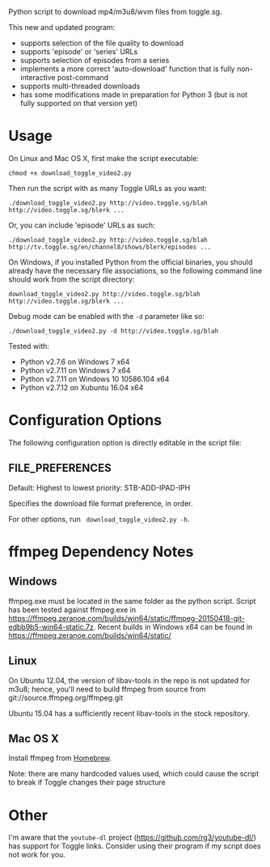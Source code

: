 Python script to download mp4/m3u8/wvm files from toggle.sg.

This new and updated program:
- supports selection of the file quality to download
- supports 'episode' or 'series' URLs
- supports selection of episodes from a series
- implements a more correct 'auto-download' function that is fully non-interactive post-command
- supports multi-threaded downloads
- has some modifications made in preparation for Python 3 (but is not fully supported on that version yet)

# Usage
On Linux and Mac OS X, first make the script executable:

`chmod +x download_toggle_video2.py`

Then run the script with as many Toggle URLs as you want:

`./download_toggle_video2.py http://video.toggle.sg/blah http://video.toggle.sg/blerk ...`

Or, you can include 'episode' URLs as such:

`./download_toggle_video2.py http://video.toggle.sg/blah http://tv.toggle.sg/en/channel8/shows/blerk/episodes ...`

On Windows, if you installed Python from the official binaries, you should already have the necessary file associations, so the following command line should work from the script directory:

`download_toggle_video2.py http://video.toggle.sg/blah http://video.toggle.sg/blerk ...`

Debug mode can be enabled with the ```-d``` parameter like so:

`./download_toggle_video2.py -d http://video.toggle.sg/blah`

Tested with:
- Python v2.7.6 on Windows 7 x64
- Python v2.7.11 on Windows 7 x64
- Python v2.7.11 on Windows 10 10586.104 x64
- Python v2.7.12 on Xubuntu 16.04 x64

# Configuration Options

The following configuration option is directly editable in the script file:
## FILE_PREFERENCES
Default: Highest to lowest priority: STB-ADD-IPAD-IPH

Specifies the download file format preference, in order.


For other options, run ``` download_toggle_video2.py -h```.

# ffmpeg Dependency Notes
## Windows
ffmpeg.exe must be located in the same folder as the python script. Script has been tested against ffmpeg.exe in https://ffmpeg.zeranoe.com/builds/win64/static/ffmpeg-20150418-git-edbb9b5-win64-static.7z. Recent builds in Windows x64 can be found in https://ffmpeg.zeranoe.com/builds/win64/static/

## Linux
On Ubuntu 12.04, the version of libav-tools in the repo is not updated for m3u8; hence, you'll need to build ffmpeg from source from git://source.ffmpeg.org/ffmpeg.git

Ubuntu 15.04 has a sufficiently recent libav-tools in the stock repository.

## Mac OS X
Install ffmpeg from [Homebrew](http://brew.sh/).

Note: there are many hardcoded values used, which could cause the script to break if Toggle changes their page structure

# Other

I'm aware that the ```youtube-dl``` project (https://github.com/rg3/youtube-dl/) has support for Toggle links. Consider using their program if my script does not work for you.
